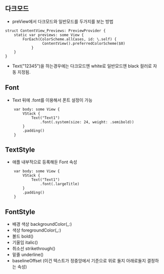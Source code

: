 ## 다크모드
- preView에서 다크모드와 일반모드를 두가지를 보는 방법 
```
struct ContentView_Previews: PreviewProvider {
    static var previews: some View {
        ForEach(ColorScheme.allCases, id: \.self) {
                 ContentView().preferredColorScheme($0)
            }
    }
}
```
- Text("12345")을 하는경우에는 다크모드엔 white로 일반모드엔 black 컬러로 자동 지정됨.     

## Font
- Text 뒤에 .font를 이용해서 폰트 설정이 가능

```
    var body: some View {
        VStack {
            Text("Text1")
                .font(.system(size: 24, weight: .semibold))
        }
        .padding()
    }
```

## TextStyle
- 애플 내부적으로 등록해둔 Font 속성
```
    var body: some View {
        VStack {
            Text("Text1")
                .font(.largeTitle)
        }
        .padding()
    }
```

## FontStyle 
- 배경 색상 backgroundColor(_:)
- 색상 foregroundColor(_:)
- 볼드 bold()
- 기울임 italic()
- 취소선 strikethrough()
- 밑줄 underline()
- baselineOffset (이건 텍스트가 정중앙에서 기준으로 위로 둘지 아래로둘지 결정하는 속성)
